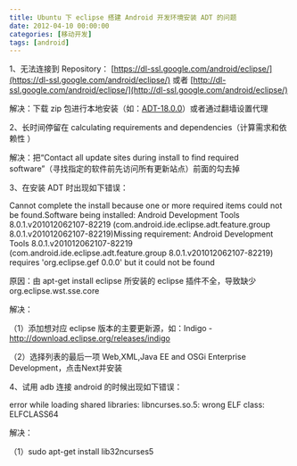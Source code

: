 ```yaml
---
title: Ubuntu 下 eclipse 搭建 Android 开发环境安装 ADT 的问题
date: 2012-04-10 00:00:00
categories: [移动开发]
tags: [android]
---
```


1、无法连接到 Repository： [https://dl-ssl.google.com/android/eclipse/](https://dl-ssl.google.com/android/eclipse/)
或者 [http://dl-ssl.google.com/android/eclipse/](http://dl-ssl.google.com/android/eclipse/)

解决：下载 zip 包进行本地安装（如：[ADT-18.0.0](http://dl.google.com/android/ADT-18.0.0.zip)）或者通过翻墙设置代理


2、长时间停留在 calculating requirements and
dependencies（计算需求和依赖性 ）

解决：把“Contact all update sites during install to find required
software”（寻找指定的软件前先访问所有更新站点）前面的勾去掉


3、在安装 ADT 时出现如下错误：

Cannot complete the install because one or more required items could not
be found.Software being installed: Android Development Tools
8.0.1.v201012062107-82219 (com.android.ide.eclipse.adt.feature.group
8.0.1.v201012062107-82219)Missing requirement: Android Development Tools
8.0.1.v201012062107-82219 (com.android.ide.eclipse.adt.feature.group
8.0.1.v201012062107-82219) requires 'org.eclipse.gef 0.0.0' but it could
not be found

原因：由 apt-get install eclipse 所安装的 eclipse
插件不全，导致缺少org.eclipse.wst.sse.core

解决：

（1）添加想对应 eclipse 版本的主要更新源，如：Indigo - http://download.eclipse.org/releases/indigo

（2）选择列表的最后一项 Web,XML,Java EE and OSGi Enterprise
Development，点击Next并安装


4、试用 adb 连接 android 的时候出现如下错误：

error while loading shared libraries: libncurses.so.5: wrong ELF class:
ELFCLASS64

解决：

（1）sudo apt-get install lib32ncurses5
